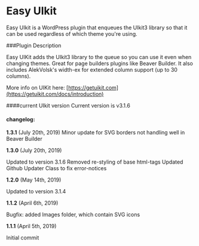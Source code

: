 
Easy UIkit
===

Easy UIkit is a WordPress plugin that enqueues the UIkit3 library so that it can be used regardless of which theme you're using.

###Plugin Description

Easy UIKit adds the UIkit3 library to the queue so you can use it even when changing themes. Great for page builders plugins like Beaver Builder. It also includes AlekVolsk's width-ex for extended column support (up to 30 columns).

More info on UIKit here: [https://getuikit.com](https://getuikit.com/docs/introduction)

####current UIkit version
Current version is v3.1.6

#### changelog:

**1.3.1** (July 20th, 2019)
Minor update for SVG borders not handling well in Beaver Builder

**1.3.0** (July 20th, 2019)

Updated to version 3.1.6
Removed re-styling of base html-tags
Updated Github Updater Class to fix error-notices


**1.2.0** (May 14th, 2019)

Updated to version 3.1.4

**1.1.2** (April 6th, 2019)

Bugfix: added Images folder, which contain SVG icons

**1.1.1** (April 5th, 2019)

Initial commit
